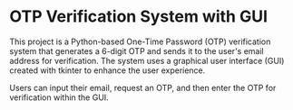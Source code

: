 # OTP Verification System with GUI

This project is a Python-based One-Time Password (OTP) verification system that generates a 6-digit OTP and sends it to the user's email address for verification. The system uses a graphical user interface (GUI) created with tkinter to enhance the user experience.

Users can input their email, request an OTP, and then enter the OTP for verification within the GUI.
 
